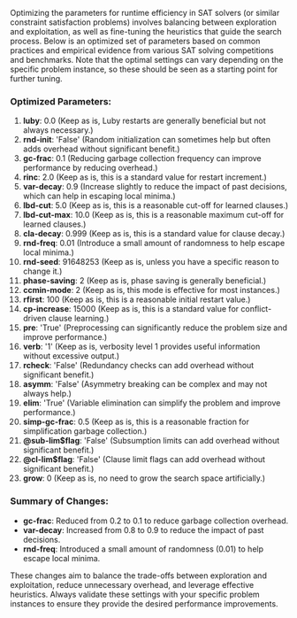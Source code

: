 Optimizing the parameters for runtime efficiency in SAT solvers (or similar constraint satisfaction problems) involves balancing between exploration and exploitation, as well as fine-tuning the heuristics that guide the search process. Below is an optimized set of parameters based on common practices and empirical evidence from various SAT solving competitions and benchmarks. Note that the optimal settings can vary depending on the specific problem instance, so these should be seen as a starting point for further tuning.

### Optimized Parameters:

1. **luby**: 0.0 (Keep as is, Luby restarts are generally beneficial but not always necessary.)
2. **rnd-init**: 'False' (Random initialization can sometimes help but often adds overhead without significant benefit.)
3. **gc-frac**: 0.1 (Reducing garbage collection frequency can improve performance by reducing overhead.)
4. **rinc**: 2.0 (Keep as is, this is a standard value for restart increment.)
5. **var-decay**: 0.9 (Increase slightly to reduce the impact of past decisions, which can help in escaping local minima.)
6. **lbd-cut**: 5.0 (Keep as is, this is a reasonable cut-off for learned clauses.)
7. **lbd-cut-max**: 10.0 (Keep as is, this is a reasonable maximum cut-off for learned clauses.)
8. **cla-decay**: 0.999 (Keep as is, this is a standard value for clause decay.)
9. **rnd-freq**: 0.01 (Introduce a small amount of randomness to help escape local minima.)
10. **rnd-seed**: 91648253 (Keep as is, unless you have a specific reason to change it.)
11. **phase-saving**: 2 (Keep as is, phase saving is generally beneficial.)
12. **ccmin-mode**: 2 (Keep as is, this mode is effective for most instances.)
13. **rfirst**: 100 (Keep as is, this is a reasonable initial restart value.)
14. **cp-increase**: 15000 (Keep as is, this is a standard value for conflict-driven clause learning.)
15. **pre**: 'True' (Preprocessing can significantly reduce the problem size and improve performance.)
16. **verb**: '1' (Keep as is, verbosity level 1 provides useful information without excessive output.)
17. **rcheck**: 'False' (Redundancy checks can add overhead without significant benefit.)
18. **asymm**: 'False' (Asymmetry breaking can be complex and may not always help.)
19. **elim**: 'True' (Variable elimination can simplify the problem and improve performance.)
20. **simp-gc-frac**: 0.5 (Keep as is, this is a reasonable fraction for simplification garbage collection.)
21. **@sub-lim$flag**: 'False' (Subsumption limits can add overhead without significant benefit.)
22. **@cl-lim$flag**: 'False' (Clause limit flags can add overhead without significant benefit.)
23. **grow**: 0 (Keep as is, no need to grow the search space artificially.)

### Summary of Changes:
- **gc-frac**: Reduced from 0.2 to 0.1 to reduce garbage collection overhead.
- **var-decay**: Increased from 0.8 to 0.9 to reduce the impact of past decisions.
- **rnd-freq**: Introduced a small amount of randomness (0.01) to help escape local minima.

These changes aim to balance the trade-offs between exploration and exploitation, reduce unnecessary overhead, and leverage effective heuristics. Always validate these settings with your specific problem instances to ensure they provide the desired performance improvements.